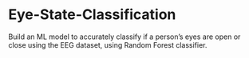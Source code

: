 # Eye-State-Classification
Build an ML model to accurately classify if a person’s eyes are open or close using the EEG dataset, using Random Forest classifier.

